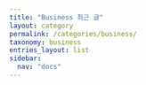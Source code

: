 ```yaml
---
title: "Business 최근 글"
layout: category
permalink: /categories/business/
taxonomy: business
entries_layout: list
sidebar:
  nav: "docs"
---
```

